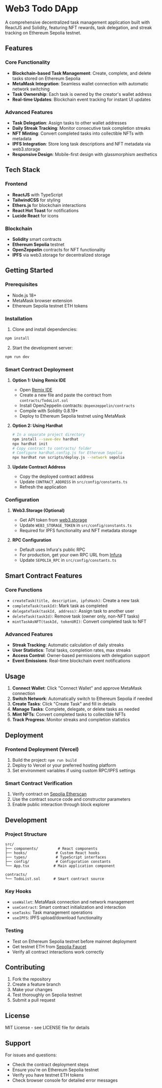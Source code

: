 # Web3 Todo DApp

A comprehensive decentralized task management application built with ReactJS and Solidity, featuring NFT rewards, task delegation, and streak tracking on Ethereum Sepolia testnet.

## Features

### Core Functionality
- **Blockchain-based Task Management**: Create, complete, and delete tasks stored on Ethereum Sepolia
- **MetaMask Integration**: Seamless wallet connection with automatic network switching
- **Task Ownership**: Each task is owned by the creator's wallet address
- **Real-time Updates**: Blockchain event tracking for instant UI updates

### Advanced Features
- **Task Delegation**: Assign tasks to other wallet addresses
- **Daily Streak Tracking**: Monitor consecutive task completion streaks
- **NFT Minting**: Convert completed tasks into collectible NFTs with metadata
- **IPFS Integration**: Store long task descriptions and NFT metadata via web3.storage
- **Responsive Design**: Mobile-first design with glassmorphism aesthetics

## Tech Stack

### Frontend
- **ReactJS** with TypeScript
- **TailwindCSS** for styling
- **Ethers.js** for blockchain interactions
- **React Hot Toast** for notifications
- **Lucide React** for icons

### Blockchain
- **Solidity** smart contracts
- **Ethereum Sepolia** testnet
- **OpenZeppelin** contracts for NFT functionality
- **IPFS** via web3.storage for decentralized storage

## Getting Started

### Prerequisites
- Node.js 18+
- MetaMask browser extension
- Ethereum Sepolia testnet ETH tokens

### Installation

1. Clone and install dependencies:
```bash
npm install
```

2. Start the development server:
```bash
npm run dev
```

### Smart Contract Deployment

1. **Option 1: Using Remix IDE**
   - Open [Remix IDE](https://remix.ethereum.org)
   - Create a new file and paste the contract from `contracts/TodoList.sol`
   - Install OpenZeppelin contracts: `@openzeppelin/contracts`
   - Compile with Solidity 0.8.19+
   - Deploy to Ethereum Sepolia testnet using MetaMask

2. **Option 2: Using Hardhat**
   ```bash
   # In a separate project directory
   npm install --save-dev hardhat
   npx hardhat init
   # Copy contract to contracts/ folder
   # Configure hardhat.config.js for Ethereum Sepolia
   npx hardhat run scripts/deploy.js --network sepolia
   ```

3. **Update Contract Address**
   - Copy the deployed contract address
   - Update `CONTRACT_ADDRESS` in `src/config/constants.ts`
   - Refresh the application

### Configuration

1. **Web3.Storage (Optional)**
   - Get API token from [web3.storage](https://web3.storage)
   - Update `WEB3_STORAGE_TOKEN` in `src/config/constants.ts`
   - Required for IPFS functionality and NFT metadata storage

2. **RPC Configuration**
   - Default uses Infura's public RPC
   - For production, get your own RPC URL from [Infura](https://infura.io)
   - Update `SEPOLIA_RPC` in `src/config/constants.ts`

## Smart Contract Features

### Core Functions
- `createTask(title, description, ipfsHash)`: Create a new task
- `completeTask(taskId)`: Mark task as completed
- `delegateTask(taskId, address)`: Assign task to another user
- `deleteTask(taskId)`: Remove task (owner only, non-NFT tasks)
- `mintTaskAsNFT(taskId, tokenURI)`: Convert completed task to NFT

### Advanced Features
- **Streak Tracking**: Automatic calculation of daily streaks
- **User Statistics**: Total tasks, completion rates, max streaks
- **Access Control**: Owner-based permissions with delegation support
- **Event Emissions**: Real-time blockchain event notifications

## Usage

1. **Connect Wallet**: Click "Connect Wallet" and approve MetaMask connection
2. **Switch Network**: Automatically switch to Ethereum Sepolia if needed
3. **Create Tasks**: Click "Create Task" and fill in details
4. **Manage Tasks**: Complete, delegate, or delete tasks as needed
5. **Mint NFTs**: Convert completed tasks to collectible NFTs
6. **Track Progress**: Monitor streaks and completion statistics

## Deployment

### Frontend Deployment (Vercel)
1. Build the project: `npm run build`
2. Deploy to Vercel or your preferred hosting platform
3. Set environment variables if using custom RPC/IPFS settings

### Smart Contract Verification
1. Verify contract on [Sepolia Etherscan](https://sepolia.etherscan.io)
2. Use the contract source code and constructor parameters
3. Enable public interaction through block explorer

## Development

### Project Structure
```
src/
├── components/         # React components
├── hooks/             # Custom React hooks
├── types/             # TypeScript interfaces
├── config/            # Configuration constants
└── App.tsx           # Main application component

contracts/
└── TodoList.sol      # Smart contract source
```

### Key Hooks
- `useWallet`: MetaMask connection and network management
- `useContract`: Smart contract initialization and interaction
- `useTasks`: Task management operations
- `useIPFS`: IPFS upload/download functionality

### Testing
- Test on Ethereum Sepolia testnet before mainnet deployment
- Get testnet ETH from [Sepolia Faucet](https://sepoliafaucet.com/)
- Verify all contract interactions work correctly

## Contributing

1. Fork the repository
2. Create a feature branch
3. Make your changes
4. Test thoroughly on Sepolia testnet
5. Submit a pull request

## License

MIT License - see LICENSE file for details

## Support

For issues and questions:
- Check the contract deployment steps
- Ensure you're on Ethereum Sepolia testnet
- Verify you have testnet ETH tokens
- Check browser console for detailed error messages